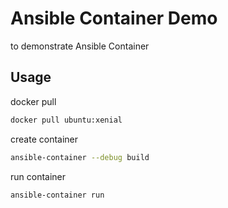 # Ansible Container Demo

to demonstrate Ansible Container

## Usage

docker pull

```bash
docker pull ubuntu:xenial
```

create container

```bash
ansible-container --debug build
```

run container

```bash
ansible-container run
```
